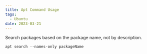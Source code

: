 ```yaml
---
title: Apt Command Usage
tags:
  - Ubuntu
date: 2023-03-21
---
```


<!-- more -->
Search packages based on the package name, not by description.
```
apt search --names-only packageName
```